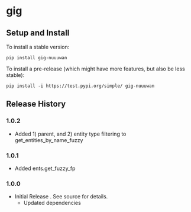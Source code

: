 # gig

## Setup and Install

To install a stable version:

```
pip install gig-nuuuwan
```

To install a pre-release (which might have more features, but also be
less stable):

```
pip install -i https://test.pypi.org/simple/ gig-nuuuwan
```

## Release History

### 1.0.2

*  Added 1) parent, and 2) entity type filtering to get_entities_by_name_fuzzy

### 1.0.1

* Added ents.get_fuzzy_fp

### 1.0.0

* Initial Release . See source for details.
  * Updated dependencies
